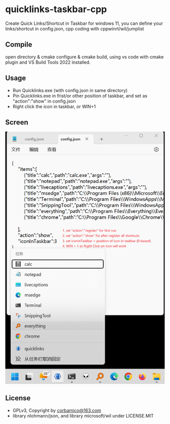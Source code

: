 # quicklinks-taskbar-cpp
Create Quick Links/Shortcut in Taskbar for windows 11, you can define your links/shortcut in config.json, cpp coding with cppwinrt/wil/jumplist

## Compile 
open directory & cmake configure & cmake build, using vs code with cmake plugin and VS Build Tools 2022 installed.

## Usage

- Run Quicklinks.exe (with config.json in same directory)
- Pin Quicklinks.exe in frist/or other position of taskbar, and set as "action":"show" in config.json
- Right click the icon in taskbar, or WIN+1

## Screen 

![screen](./docs/image.png)

## License

- GPLv3, Copyright by corbamico@163.com  
- library nlohmann/json, and library microsoft/wil under LICENSE.MIT
